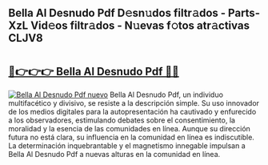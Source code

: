 ## Bella Al Desnudo Pdf D𝚎sn𝚞dos filtr𝚊dos - Parts-XzL Vid𝚎os filtr𝚊dos - N𝚞evas f𝚘tos atr𝚊ctivas CLJV8

# <h2><a href="http://mbcssyg.tromn.icu/?c=Bella+Al+Desnudo+Pdf">🔗👉👉👉 Bella Al Desnudo Pdf 🔗🔗</a></h2>

[![Bella Al Desnudo Pdf nuevo](https://i.imgur.com/pEAQMta.gif)](http://mbcssyg.tromn.icu/?c=Bella+Al+Desnudo+Pdf)
Bella Al Desnudo Pdf, un individuo multifacético y divisivo, se resiste a la descripción simple. Su uso innovador de los medios digitales para la autopresentación ha cautivado y enfurecido a los observadores, estimulando debates sobre el consentimiento, la moralidad y la esencia de las comunidades en línea. Aunque su dirección futura no está clara, su influencia en la comunidad en línea es indiscutible. La determinación inquebrantable y el magnetismo innegable impulsan a Bella Al Desnudo Pdf a nuevas alturas en la comunidad en línea.
